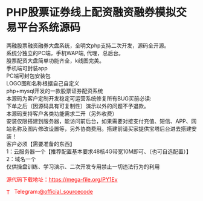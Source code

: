 # PHP股票证券线上配资融资融券模拟交易平台系统源码

两融股票融资融券大盘系统，全明文php支持二次开发，源码全开源。<br>系统分独立的PC端，手机WAP端, 代理，总后台。<br>股票配资大盘简单功能齐全，k线图完美。<br>手机端可封装app<br>PC端可封包安装包<br>LOGO图和名称根据自己自定义<br>php+mysql开发的一款股票证券配资系统<br>本源码为客户定制开发稳定可运营系统修复所有BUG买前必读:<br>下单之后（因源码具有可复制性）演示以外的问题不予退款。<br>本源码支持客户各类功能需求二开（另外收费）<br>安装仅限搭建到服务器，能访问前后台，如果需要对接支付充值、短信、APP、网站名称及图片修改设置等，另外协商费用。搭建前请买家提供宝塔后台进去搭建安装！<br>客户必须【需要准备的东西】<br>1：云服务器一个【推荐配置基本要求48核4G带宽10M即可、（也可自选配置）】<br>2：域名一个<br>仅供操盘训练、学习演示、二次开发专用禁止一切违法行为的利用<br>


<p style="color: red;">源代码下载地址：<a href="https://mega-file.org/PY1Ev" style="color: red;">https://mega-file.org/PY1Ev</a></p><p style="color: red;"><img src="https://cdn-icons-png.flaticon.com/512/2111/2111646.png" alt="Telegram Icon" style="width: 16px; vertical-align: middle; margin-right: 5px;">Telegram:<a href="https://t.me/official_sourcecode" style="color: red;">@official_sourcecode</a></p>